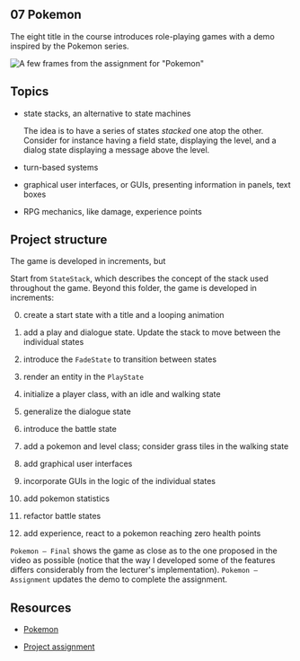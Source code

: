 ## 07 Pokemon

The eight title in the course introduces role-playing games with a demo inspired by the Pokemon series.

![A few frames from the assignment for "Pokemon"](https://github.com/borntofrappe/game-development/blob/master/04%20Angry%20Birds/pokemon.gif)

## Topics

- state stacks, an alternative to state machines

  The idea is to have a series of states _stacked_ one atop the other. Consider for instance having a field state, displaying the level, and a dialog state displaying a message above the level.

- turn-based systems

- graphical user interfaces, or GUIs, presenting information in panels, text boxes

- RPG mechanics, like damage, experience points

## Project structure

The game is developed in increments, but

Start from `StateStack`, which describes the concept of the stack used throughout the game. Beyond this folder, the game is developed in increments:

0. create a start state with a title and a looping animation

1. add a play and dialogue state. Update the stack to move between the individual states

2. introduce the `FadeState` to transition between states

3. render an entity in the `PlayState`

4. initialize a player class, with an idle and walking state

5. generalize the dialogue state

6. introduce the battle state

7. add a pokemon and level class; consider grass tiles in the walking state

8. add graphical user interfaces

9. incorporate GUIs in the logic of the individual states

10. add pokemon statistics

11. refactor battle states

12. add experience, react to a pokemon reaching zero health points

`Pokemon — Final` shows the game as close as to the one proposed in the video as possible (notice that the way I developed some of the features differs considerably from the lecturer's implementation). `Pokemon — Assignment` updates the demo to complete the assignment.

## Resources

- [Pokemon](https://youtu.be/gx_qorHxBpI)

- [Project assignment](https://docs.cs50.net/ocw/games/assignments/7/assignment7.html)
